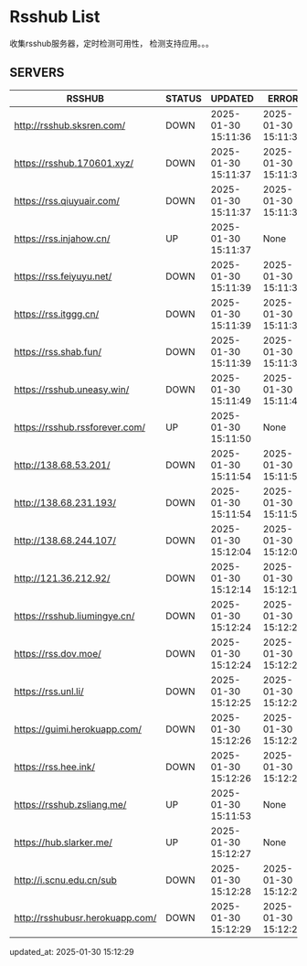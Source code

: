 # Rsshub List

收集rsshub服务器，定时检测可用性， 检测支持应用。。。


## SERVERS

|  RSSHUB   | STATUS  | UPDATED  | ERROR  | TWITTER |  
|  ----  | ----  | ----  | ----  | ---- |  
| http://rsshub.sksren.com/ | DOWN | 2025-01-30 15:11:36 | 2025-01-30 15:11:36 |  
| https://rsshub.170601.xyz/ | DOWN | 2025-01-30 15:11:37 | 2025-01-30 15:11:37 |  
| https://rss.qiuyuair.com/ | DOWN | 2025-01-30 15:11:37 | 2025-01-30 15:11:37 |  
| https://rss.injahow.cn/ | UP | 2025-01-30 15:11:37 | None ||  
| https://rss.feiyuyu.net/ | DOWN | 2025-01-30 15:11:39 | 2025-01-30 15:11:39 |  
| https://rss.itggg.cn/ | DOWN | 2025-01-30 15:11:39 | 2025-01-30 15:11:39 |  
| https://rss.shab.fun/ | DOWN | 2025-01-30 15:11:39 | 2025-01-30 15:11:39 |  
| https://rsshub.uneasy.win/ | DOWN | 2025-01-30 15:11:49 | 2025-01-30 15:11:49 |  
| https://rsshub.rssforever.com/ | UP | 2025-01-30 15:11:50 | None ||  
| http://138.68.53.201/ | DOWN | 2025-01-30 15:11:54 | 2025-01-30 15:11:54 |  
| http://138.68.231.193/ | DOWN | 2025-01-30 15:11:54 | 2025-01-30 15:11:54 |  
| http://138.68.244.107/ | DOWN | 2025-01-30 15:12:04 | 2025-01-30 15:12:04 |  
| http://121.36.212.92/ | DOWN | 2025-01-30 15:12:14 | 2025-01-30 15:12:14 |  
| https://rsshub.liumingye.cn/ | DOWN | 2025-01-30 15:12:24 | 2025-01-30 15:12:24 |  
| https://rss.dov.moe/ | DOWN | 2025-01-30 15:12:24 | 2025-01-30 15:12:24 |  
| https://rss.unl.li/ | DOWN | 2025-01-30 15:12:25 | 2025-01-30 15:12:25 |  
| https://guimi.herokuapp.com/ | DOWN | 2025-01-30 15:12:26 | 2025-01-30 15:12:26 |  
| https://rss.hee.ink/ | DOWN | 2025-01-30 15:12:26 | 2025-01-30 15:12:26 |  
| https://rsshub.zsliang.me/ | UP | 2025-01-30 15:11:53 | None |OK|  
| https://hub.slarker.me/ | UP | 2025-01-30 15:12:27 | None ||  
| http://i.scnu.edu.cn/sub | DOWN | 2025-01-30 15:12:28 | 2025-01-30 15:12:28 |  
| http://rsshubusr.herokuapp.com/ | DOWN | 2025-01-30 15:12:29 | 2025-01-30 15:12:29 |  
  

updated_at: 2025-01-30 15:12:29  
